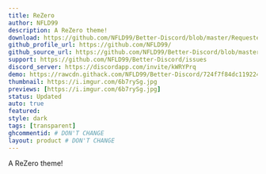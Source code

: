```yaml
---
title: ReZero
author: NFLD99
description: A ReZero theme!
download: https://github.com/NFLD99/Better-Discord/blob/master/Requested/Updated/ReZero.theme.css
github_profile_url: https://github.com/NFLD99/
github_source_url: https://github.com/NFLD99/Better-Discord/blob/master/Requested/Updated/ReZero.theme.css
support: https://github.com/NFLD99/Better-Discord/issues
discord_server: https://discordapp.com/invite/kWRYPrq
demo: https://rawcdn.githack.com/NFLD99/Better-Discord/724f7f84dc119224e397a20c85e509ba32285052/Requested/Updated/ReZero.theme.css
thumbnail: https://i.imgur.com/6b7rySg.jpg
previews: [https://i.imgur.com/6b7rySg.jpg]
status: Updated
auto: true
featured: 
style: dark
tags: [transparent]
ghcommentid: # DON'T CHANGE
layout: product # DON'T CHANGE
---
```

A ReZero theme!